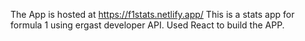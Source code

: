 The App is hosted at https://f1stats.netlify.app/
This is a stats app for formula 1 using ergast developer API.
Used React to build the APP.
